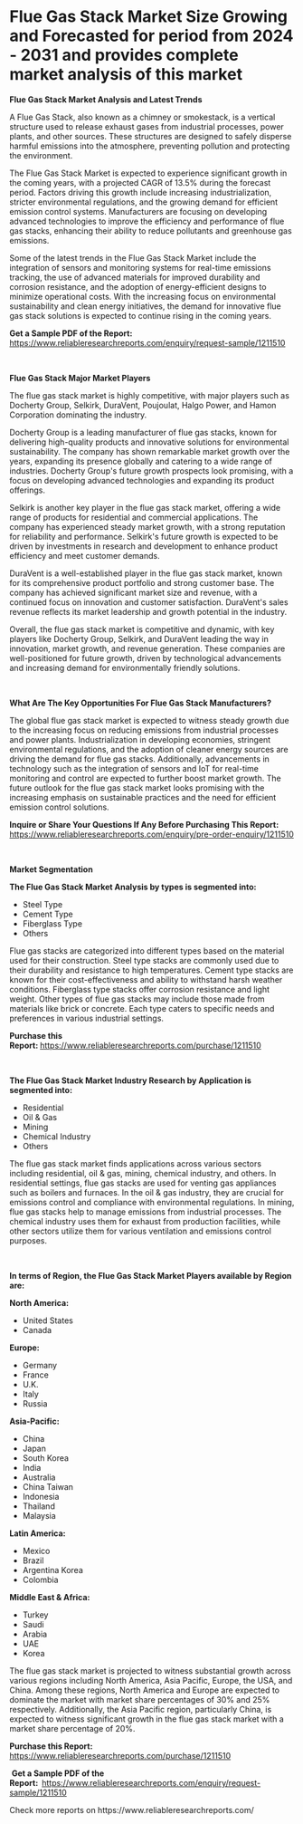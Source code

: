 <p><h1>Flue Gas Stack Market Size Growing and Forecasted for period from 2024 - 2031 and provides complete market analysis of this market</h1></p><p><strong>Flue Gas Stack Market Analysis and Latest Trends</strong></p>
<p><p>A Flue Gas Stack, also known as a chimney or smokestack, is a vertical structure used to release exhaust gases from industrial processes, power plants, and other sources. These structures are designed to safely disperse harmful emissions into the atmosphere, preventing pollution and protecting the environment.</p><p>The Flue Gas Stack Market is expected to experience significant growth in the coming years, with a projected CAGR of 13.5% during the forecast period. Factors driving this growth include increasing industrialization, stricter environmental regulations, and the growing demand for efficient emission control systems. Manufacturers are focusing on developing advanced technologies to improve the efficiency and performance of flue gas stacks, enhancing their ability to reduce pollutants and greenhouse gas emissions.</p><p>Some of the latest trends in the Flue Gas Stack Market include the integration of sensors and monitoring systems for real-time emissions tracking, the use of advanced materials for improved durability and corrosion resistance, and the adoption of energy-efficient designs to minimize operational costs. With the increasing focus on environmental sustainability and clean energy initiatives, the demand for innovative flue gas stack solutions is expected to continue rising in the coming years.</p></p>
<p><strong>Get a Sample PDF of the Report:&nbsp;</strong> <a href="https://www.reliableresearchreports.com/enquiry/request-sample/1211510">https://www.reliableresearchreports.com/enquiry/request-sample/1211510</a></p>
<p>&nbsp;</p>
<p><strong>Flue Gas Stack Major Market Players</strong></p>
<p><p>The flue gas stack market is highly competitive, with major players such as Docherty Group, Selkirk, DuraVent, Poujoulat, Halgo Power, and Hamon Corporation dominating the industry. </p><p>Docherty Group is a leading manufacturer of flue gas stacks, known for delivering high-quality products and innovative solutions for environmental sustainability. The company has shown remarkable market growth over the years, expanding its presence globally and catering to a wide range of industries. Docherty Group's future growth prospects look promising, with a focus on developing advanced technologies and expanding its product offerings.</p><p>Selkirk is another key player in the flue gas stack market, offering a wide range of products for residential and commercial applications. The company has experienced steady market growth, with a strong reputation for reliability and performance. Selkirk's future growth is expected to be driven by investments in research and development to enhance product efficiency and meet customer demands.</p><p>DuraVent is a well-established player in the flue gas stack market, known for its comprehensive product portfolio and strong customer base. The company has achieved significant market size and revenue, with a continued focus on innovation and customer satisfaction. DuraVent's sales revenue reflects its market leadership and growth potential in the industry.</p><p>Overall, the flue gas stack market is competitive and dynamic, with key players like Docherty Group, Selkirk, and DuraVent leading the way in innovation, market growth, and revenue generation. These companies are well-positioned for future growth, driven by technological advancements and increasing demand for environmentally friendly solutions.</p></p>
<p>&nbsp;</p>
<p><strong>What Are The Key Opportunities For Flue Gas Stack Manufacturers?</strong></p>
<p><p>The global flue gas stack market is expected to witness steady growth due to the increasing focus on reducing emissions from industrial processes and power plants. Industrialization in developing economies, stringent environmental regulations, and the adoption of cleaner energy sources are driving the demand for flue gas stacks. Additionally, advancements in technology such as the integration of sensors and IoT for real-time monitoring and control are expected to further boost market growth. The future outlook for the flue gas stack market looks promising with the increasing emphasis on sustainable practices and the need for efficient emission control solutions.</p></p>
<p><strong>Inquire or Share Your Questions If Any Before Purchasing This Report:</strong> <a href="https://www.reliableresearchreports.com/enquiry/pre-order-enquiry/1211510">https://www.reliableresearchreports.com/enquiry/pre-order-enquiry/1211510</a></p>
<p>&nbsp;</p>
<p><strong>Market Segmentation</strong></p>
<p><strong>The Flue Gas Stack Market Analysis by types is segmented into:</strong></p>
<p><ul><li>Steel Type</li><li>Cement Type</li><li>Fiberglass Type</li><li>Others</li></ul></p>
<p><p>Flue gas stacks are categorized into different types based on the material used for their construction. Steel type stacks are commonly used due to their durability and resistance to high temperatures. Cement type stacks are known for their cost-effectiveness and ability to withstand harsh weather conditions. Fiberglass type stacks offer corrosion resistance and light weight. Other types of flue gas stacks may include those made from materials like brick or concrete. Each type caters to specific needs and preferences in various industrial settings.</p></p>
<p><strong>Purchase this Report:&nbsp;</strong><a href="https://www.reliableresearchreports.com/purchase/1211510">https://www.reliableresearchreports.com/purchase/1211510</a></p>
<p>&nbsp;</p>
<p><strong>The Flue Gas Stack Market Industry Research by Application is segmented into:</strong></p>
<p><ul><li>Residential</li><li>Oil & Gas</li><li>Mining</li><li>Chemical Industry</li><li>Others</li></ul></p>
<p><p>The flue gas stack market finds applications across various sectors including residential, oil & gas, mining, chemical industry, and others. In residential settings, flue gas stacks are used for venting gas appliances such as boilers and furnaces. In the oil & gas industry, they are crucial for emissions control and compliance with environmental regulations. In mining, flue gas stacks help to manage emissions from industrial processes. The chemical industry uses them for exhaust from production facilities, while other sectors utilize them for various ventilation and emissions control purposes.</p></p>
<p>&nbsp;</p>
<p><strong>In terms of Region, the Flue Gas Stack Market Players available by Region are:</strong></p>
<p>
    <p> <strong> North America: </strong>
        <ul>
            <li>United States</li>
            <li>Canada</li>
        </ul>
        </p> 
    <p> <strong> Europe: </strong>
        <ul>
            <li>Germany</li>
            <li>France</li>
            <li>U.K.</li>
            <li>Italy</li>
            <li>Russia</li>
        </ul>
        </p> 
    <p> <strong> Asia-Pacific: </strong>
        <ul>
            <li>China</li>
            <li>Japan</li>
            <li>South Korea</li>
            <li>India</li>
            <li>Australia</li>
            <li>China Taiwan</li>
            <li>Indonesia</li>
            <li>Thailand</li>
            <li>Malaysia</li>
        </ul>
        </p> 
    <p> <strong> Latin America: </strong>
        <ul>
            <li>Mexico</li>
            <li>Brazil</li>
            <li>Argentina Korea</li>
            <li>Colombia</li>
        </ul>
        </p> 
    <p> <strong> Middle East & Africa: </strong>
        <ul>
            <li>Turkey</li>
            <li>Saudi</li>
            <li>Arabia</li>
            <li>UAE</li>
            <li>Korea</li>
        </ul>
    </p>
    </p>
<p><p>The flue gas stack market is projected to witness substantial growth across various regions including North America, Asia Pacific, Europe, the USA, and China. Among these regions, North America and Europe are expected to dominate the market with market share percentages of 30% and 25% respectively. Additionally, the Asia Pacific region, particularly China, is expected to witness significant growth in the flue gas stack market with a market share percentage of 20%.</p></p>
<p><strong>Purchase this Report: </strong><a href="https://www.reliableresearchreports.com/purchase/1211510">https://www.reliableresearchreports.com/purchase/1211510</a></p>
<p>&nbsp;<strong>Get a Sample PDF of the Report:&nbsp;&nbsp;</strong><a href="https://www.reliableresearchreports.com/enquiry/request-sample/1211510">https://www.reliableresearchreports.com/enquiry/request-sample/1211510</a></p>
<p><strong></strong></p>
<p>Check more reports on https://www.reliableresearchreports.com/</p>